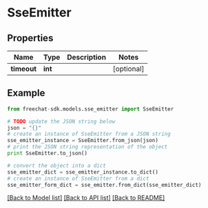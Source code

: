 # SseEmitter


## Properties
Name | Type | Description | Notes
------------ | ------------- | ------------- | -------------
**timeout** | **int** |  | [optional] 

## Example

```python
from freechat-sdk.models.sse_emitter import SseEmitter

# TODO update the JSON string below
json = "{}"
# create an instance of SseEmitter from a JSON string
sse_emitter_instance = SseEmitter.from_json(json)
# print the JSON string representation of the object
print SseEmitter.to_json()

# convert the object into a dict
sse_emitter_dict = sse_emitter_instance.to_dict()
# create an instance of SseEmitter from a dict
sse_emitter_form_dict = sse_emitter.from_dict(sse_emitter_dict)
```
[[Back to Model list]](../README.md#documentation-for-models) [[Back to API list]](../README.md#documentation-for-api-endpoints) [[Back to README]](../README.md)



